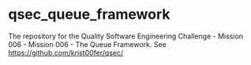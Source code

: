 # qsec_queue_framework
The repository for the Quality Software Engineering Challenge - Mission 006 - Mission 006 - The Queue Framework. See https://github.com/krist00fer/qsec/
